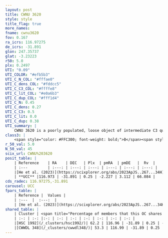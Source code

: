 ```yaml
---
layout: post
title: CWNU 3620
style: style
title_flag: true
more_names: 
fname: cwnu3620
fov: 0.167
ra_icrs: 116.97275
de_icrs: -31.891
glon: 247.35737
glat: -3.23223
r50: 5.0
plx: 0.2497
UTI: "0.09"
UTI_COLOR: "#efb5b3"
UTI_C_N_COL: "#fffae0"
UTI_C_dens_COL: "#fddcc5"
UTI_C_C3_COL: "#ffffe8"
UTI_C_lit_COL: "#e0a6b3"
UTI_C_dup_COL: "#fff1d4"
UTI_C_N: 0.45
UTI_C_dens: 0.27
UTI_C_C3: 0.5
UTI_C_lit: 0.0
UTI_C_dup: 0.38
UTI_summary: |
    CWNU 3620 is a poorly populated, loose object of intermediate C3 quality. It was recently reported in the literature.<br><br><span style="color: #99180f; font-weight: bold;">Warning: </span>This is possibly a duplicated object, which shares a significant percentage of members with at least one previously reported entry.
class3: |
    <span style="color: #FFC300; font-weight: bold;">B</span><span style="color: #FFC300; font-weight: bold;">B</span>
r_50_val: 5.0
N_50_val: 45
scix_url: CWNU%203620
posit_table: |
    | Reference    | RA    | DEC   | Plx  | pmRA  | pmDE   |  Rv  |
    | :---         | :---: | :---: | :---: | :---: | :---: | :---: |
    |[He et al. (2023)](https://scixplorer.org/abs/2023ApJS..267...34H) | 116.973 | -31.888 | 0.247 | -2.231 | 3.096 | -- |
    | **UCC** |116.973 | -31.891 | 0.25 | -2.227 | 3.112 | 66.084 | 
cds_radec: 116.97275,-31.891
carousel: UCC
fpars_table: |
    | Reference |  Values |
    | :---  |  :---:  |
    | [He et al. (2023)](https://scixplorer.org/abs/2023ApJS..267...34H) | `A0=2.2, m-M=12.7, logA=7.7` |
shared_table: |
    | Cluster | <span title="Percentage of members that this OC shares with the ones listed">%</span>   | RA   | DEC   | Plx   | pmRA  | pmDE  | Rv | UTI |
    | :-: | :-: |:-: | :-: | :-: | :-: | :-: | :-: | :-: |
    |[HSC 1992](/_clusters/hsc1992/)| 62.2 | 116.96 | -31.89 | 0.25 | -2.23 | 3.13 | 66.08 |0.09 |
    |[CWWDL 348](/_clusters/cwwdl348/)| 53.3 | 116.99 | -31.89 | 0.25 | -2.24 | 3.14 | 66.08 |0.18 |
---
```

